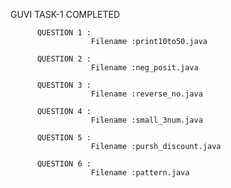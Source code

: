 GUVI TASK-1
          COMPLETED 

          QUESTION 1 :
                      Filename :print10to50.java

          QUESTION 2 :
                      Filename :neg_posit.java

          QUESTION 3 :
                      Filename :reverse_no.java

          QUESTION 4 :
                      Filename :small_3num.java

          QUESTION 5 :
                      Filename :pursh_discount.java

          QUESTION 6 :
                      Filename :pattern.java
